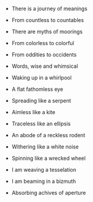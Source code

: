 - There is a journey of meanings
- From countless to countables
- There are myths of moorings
- From colorless to colorful
- From oddities to occidents

- Words, wise and whimsical
- Waking up in a whirlpool

- A flat fathomless eye
- Spreading like a serpent
- Aimless like a kite
- Traceless like an ellipsis

- An abode of a reckless rodent
- Withering like a white noise
- Spinning like a wrecked wheel

- I am weaving a tesselation
- I am beaming in a bizmuth
- Absorbing achives of aperture
